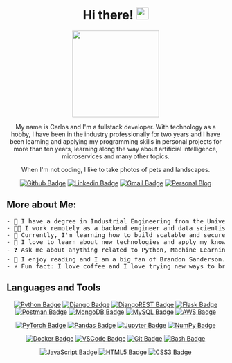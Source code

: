 <h1 align="center"> Hi there! <img src="https://github.com/TheDudeThatCode/TheDudeThatCode/blob/master/Assets/Hi.gif?raw=true" width="28" /></h1>

<p align="center">
<img src='https://user-images.githubusercontent.com/5713670/87202985-820dcb80-c2b6-11ea-9f56-7ec461c497c3.gif' width='200"'>
</p>
<p align="center">
My name is Carlos and I'm a fullstack developer. With technology as a hobby, I have been in the industry professionally for two years and I have been learning and applying my programming skills in personal projects for more than ten years, learning along the way about artificial intelligence, microservices and many other topics.
</p>
<p align="center">
When I'm not coding, I like to take photos of pets and landscapes.
</p>
<div align="center">
  
  [![Github Badge](http://img.shields.io/badge/-Github-black?style=flat-square&logo=github&link=https://github.com/bermudev/)](https://github.com/bermudev/)
  [![Linkedin Badge](https://img.shields.io/badge/-LinkedIn-blue?style=flat-square&logo=Linkedin&logoColor=white&link=https://www.linkedin.com/in/carlos-bdez/)](https://www.linkedin.com/in/carlos-bdez/)
  [![Gmail Badge](https://img.shields.io/badge/-Gmail-c14438?style=flat-square&logo=Gmail&logoColor=white&link=mailto:carlos.bdez.esc@gmail.com)](mailto:carlos.bdez.esc@gmail.com)
  [![Personal Blog](https://img.shields.io/badge/-Personal%20Blog-lightgrey?style=flat-square&logo=Hugo&logoColor=white&link=https://bermu.dev/)](https://bermu.dev/)
</div>


## More about Me: 
<pre>
- 🏦 I have a degree in Industrial Engineering from the University of Seville.
- 👨‍💻 I work remotely as a backend engineer and data scientist for Babel.
- 🔭 Currently, I'm learning how to build scalable and secure backend systems using Python.
- 🌱 I love to learn about new technologies and apply my knowledge to personal projects.
- ❓ Ask me about anything related to Python, Machine Learning and related technologies. 
- 📖 I enjoy reading and I am a big fan of Brandon Sanderson.
- ⚡ Fun fact: I love coffee and I love trying new ways to brew coffee.
</pre></pre>


## Languages and Tools

<!--
style=flat-square&logo
<h3 align="center">Frameworks and Libraries</h3>

    <img alt="Angular" src="https://img.shields.io/badge/Angular-DD0031?style=flat-square&logo=angular&logoColor=white">
    <img alt="TypeScript" src="https://shields.io/badge/TypeScript-3178C6?logo=TypeScript&logoColor=FFF&style=flat-square">
    <img alt="Colab" src="https://img.shields.io/badge/Colab-FE7A16.svg?style=flat-square&logo=google-colab&logoColor=white">    
    <img alt="GitHub Pages" src="https://img.shields.io/badge/GitHub%20Pages-222222.svg?style=flat-square&logo=github&logoColor=white">
-->

<div align="center">

<!-- BackEnd -->
[![Python Badge](https://img.shields.io/badge/Python%20-326b9b.svg?style=flat-square&logo=python&logoColor=white&link=https://github.com/bermudev/)](https://github.com/bermudev/)
[![Django Badge](https://img.shields.io/badge/Django-092E20?style=flat-square&logo=django&logoColor=white&link=https://github.com/bermudev/)](https://github.com/bermudev/)
[![DjangoREST Badge](https://img.shields.io/badge/Django-REST-ff1709?style=flat-square&logo=django&logoColor=white&color=ff1709&labelColor=gray&link=https://github.com/bermudev/)](https://github.com/bermudev/)
[![Flask Badge](https://img.shields.io/badge/Flask-000000?style=flat-square&logo=flask&logoColor=white&link=https://github.com/bermudev/)](https://github.com/bermudev/) 
[![Postman Badge](https://img.shields.io/badge/Postman-FF6C37?style=flat-square&logo=postman&logoColor=white&link=https://github.com/bermudev/)](https://github.com/bermudev/)
[![MongoDB Badge](https://img.shields.io/badge/MongoDB-49b230.svg?style=flat-square&logo=mongodb&logoColor=white&link=https://github.com/bermudev/)](https://github.com/bermudev/)
[![MySQL Badge](https://img.shields.io/badge/MySQL-00000F?style=flat-square&logo=mysql&logoColor=white&link=https://github.com/bermudev/)](https://github.com/bermudev/)
[![AWS Badge](https://img.shields.io/badge/AWS-%23FF9900.svg?style=flat-square&logo=amazon-aws&logoColor=white&link=https://github.com/bermudev/)](https://github.com/bermudev/)

<!-- Machine Learning -->
[![PyTorch Badge](https://img.shields.io/badge/PyTorch-%23EE4C2C.svg?style=flat-square&logo=PyTorch&logoColor=white&link=https://github.com/bermudev/)](https://github.com/bermudev/)
[![Pandas Badge](https://img.shields.io/badge/Pandas%20-%23150458.svg?style=flat-square&logo=pandas&logoColor=white&link=https://github.com/bermudev/)](https://github.com/bermudev/)
[![Jupyter Badge](https://img.shields.io/badge/Jupyter%20-%23F37626.svg?style=flat-square&logo=Jupyter&logoColor=white&link=https://github.com/bermudev/)](https://github.com/bermudev/)
[![NumPy Badge](https://img.shields.io/badge/Numpy%20-%23013243.svg?style=flat-square&logo=numpy&logoColor=white&link=https://github.com/bermudev/)](https://github.com/bermudev/)

<!-- Tools -->
[![Docker Badge](https://img.shields.io/badge/Docker-%230db7ed.svg?style=flat-square&logo=docker&logoColor=white&link=https://github.com/bermudev/)](https://github.com/bermudev/)
[![VSCode Badge](https://img.shields.io/badge/-VS%20Code-007ACC?style=flat-square&logo=visual-studio-code&logoColor=ffffff&link=https://github.com/bermudev/)](https://github.com/bermudev/)
[![Git Badge](https://img.shields.io/badge/Git%20-%23F05033.svg?style=flat-square&logo=git&logoColor=white&link=https://github.com/bermudev/)](https://github.com/bermudev/)
[![Bash Badge](https://img.shields.io/badge/Bash-121011?style=flat-square&logo=gnu-bash&logoColor=white&link=https://github.com/bermudev/)](https://github.com/bermudev/)

<!-- FrontEnd -->
[![JavaScript Badge](https://img.shields.io/badge/JavaScript%20-fcdc00.svg?style=flat-square&logo=javascript&logoColor=black&link=https://github.com/bermudev/)](https://github.com/bermudev/)
[![HTML5 Badge](https://img.shields.io/badge/-HTML5-%23E44D27?style=flat-square&logo=html5&logoColor=ffffff&link=https://github.com/bermudev/)](https://github.com/bermudev/)
[![CSS3 Badge](https://img.shields.io/badge/-CSS3-%231572B6?style=flat-square&logo=css3&link=https://github.com/bermudev/)](https://github.com/bermudev/)
  
</div>
